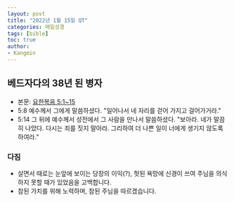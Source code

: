 ```yaml
---
layout: post
title: "2022년 1월 15일 QT"
categories: 매일성경
tags: [bible]
toc: true
author:
- Kangmin
---
```


## 베드자다의 38년 된 병자
- 본문: [요한복음 5:1~15](https://www.bskorea.or.kr/bible/korbibReadpage.php?version=SAENEW&book=jhn&chap=5&sec=1&cVersion=&fontSize=15px&fontWeight=normal)
- 5:8 예수께서 그에게 말씀하셨다. "일어나서 네 자리를 걷어 가지고 걸어가거라."
- 5:14 그 뒤에 예수께서 성전에서 그 사람을 만나서 말씀하셨다. "보아라. 네가 말끔히 나았다. 다시는 죄를 짓지 말아라. 그리하여 더 나쁜 일이 너에게 생기지 않도록 하여라."

### 다짐
- 살면서 때로는 눈앞에 보이는 당장의 이익(?), 헛된 욕망에 신경이 쓰여 주님을 의식하지 못할 때가 있었음을 고백합니다.
- 참된 가치를 위해 노력하며, 참된 주님을 따르겠습니다.
